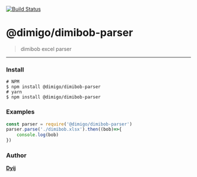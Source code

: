 [![Build Status](https://travis-ci.com/Muzihuzi/dimibob-parser.svg?branch=main)](https://travis-ci.com/Muzihuzi/dimibob-parser)
# @dimigo/dimibob-parser

> dimibob excel parser

---


### Install

```
# NPM
$ npm install @dimigo/dimibob-parser
# yarn
$ npm install @dimigo/dimibob-parser
```

### Examples

```js
const parser = require('@dimigo/dimibob-parser')
parser.parse('./dimibob.xlsx').then((bob)=>{
    console.log(bob)
})

```

### Author

**[Dyij](https://github.com/Muzihuzi)**

